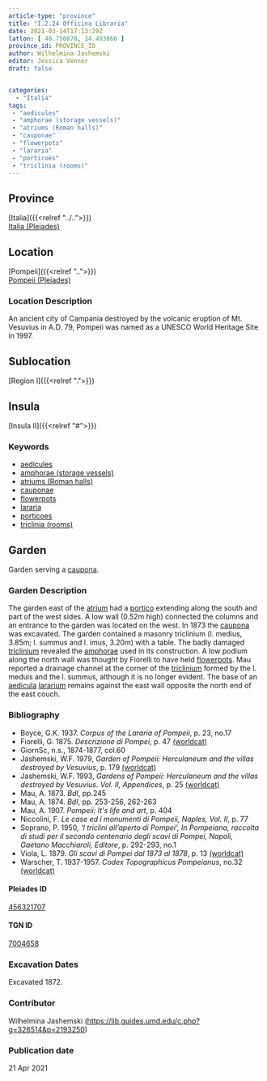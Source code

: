 ```yaml
---
article-type: "province"
title: "I.2.24 Officina Libraria"
date: 2021-03-14T17:13:29Z
latlon: [ 40.750870, 14.493866 ]
province_id: PROVINCE_ID
author: Wilhelmina Jashemski
editor: Jessica Venner
draft: false


categories:
  - "Italia"
tags:
 - "aedicules"
 - "amphorae (storage vessels)"
 - "atriums (Roman halls)"
 - "cauponae"
 - "flowerpots"
 - "lararia"
 - "porticoes"
 - "triclinia (rooms)"
---
```


## Province
[Italia]({{<relref "../..">}}) \
[Italia (Pleiades)](https://pleiades.stoa.org/places/1052)

## Location
[Pompeii]({{<relref "..">}}) \
[Pompeii (Pleiades)](https://pleiades.stoa.org/places/433032)


### Location Description
An ancient city of Campania destroyed by the volcanic eruption of Mt. Vesuvius in A.D. 79, Pompeii was named as a UNESCO World Heritage Site in 1997.

## Sublocation
[Region I]({{<relref ".">}})
## Insula
[Insula II]({{<relref "#">}})

### Keywords
- [aedicules](http://vocab.getty.edu/page/aat/300002574)
- [amphorae (storage vessels)](http://vocab.getty.edu/page/aat/300148696)
- [atriums (Roman halls)](http://vocab.getty.edu/page/aat/300004097)
- [cauponae](http://vocab.getty.edu/page/aat/300005208)
- [flowerpots](http://vocab.getty.edu/page/aat/300194749)
- [lararia](http://vocab.getty.edu/page/aat/300400600)
- [porticoes](http://vocab.getty.edu/page/aat/300004145)
- [triclinia (rooms)](http://vocab.getty.edu/page/aat/300004359)


## Garden
Garden serving a [caupona](http://vocab.getty.edu/page/aat/300005208).

### Garden Description
The garden east of the [atrium](http://vocab.getty.edu/page/aat/300004097) had a [portico](http://vocab.getty.edu/page/aat/300004145) extending along the south and part of the west sides. A low wall (0.52m high) connected the columns and an entrance to the garden was located on the west. In 1873 the [caupona](http://vocab.getty.edu/page/aat/300005208) was excavated. The garden contained a masonry triclinium (l. medius, 3.85m; l. summus and l. imus, 3.20m) with a table. The badly damaged [triclinium](http://vocab.getty.edu/page/aat/300004359) revealed the [amphorae](http://vocab.getty.edu/page/aat/300148696) used in its construction. A low podium along the north wall was thought by Fiorelli to have held [flowerpots](http://vocab.getty.edu/page/aat/300194749). Mau reported a drainage channel at the corner of the [triclinium](http://vocab.getty.edu/page/aat/300004359) formed by the l. meduis and the l. summus, although it is no longer evident. The base of an [aedicula](http://vocab.getty.edu/page/aat/300002574) [lararium](http://vocab.getty.edu/page/aat/300400600) remains against the east wall opposite the north end of the east couch.

### Bibliography

* Boyce, G.K. 1937. *Corpus of the Lararia of Pompeii*, p. 23, no.17  
* Fiorelli, G. 1875. *Descrizione di Pompei*, p. 47 [(worldcat)](https://www.worldcat.org/title/descrizione-di-pompei/oclc/9528380)    
* GiornSc, n.s., 1874-1877, col.60  
* Jashemski, W.F. 1979, *Garden of Pompeii: Herculaneum and the villas destroyed by Vesuvius*, p. 179   [(worldcat)](https://www.worldcat.org/title/gardens-of-pompeii-1/oclc/312003872&referer=brief_results)  
* Jashemski, W.F. 1993, *Gardens of Pompeii: Herculaneum and the villas destroyed by Vesuvius. Vol. II, Appendices*, p. 25 [(worldcat)](https://www.worldcat.org/title/gardens-of-pompeii-herculaneum-and-the-villas-destroyed-by-vesuvius-volume-2-appendices/oclc/222353569)    
* Mau, A. 1873. *BdI*, pp.245  
* Mau, A. 1874. *BdI*, pp. 253-256, 262-263  
* Mau, A. 1907. *Pompeii: It's life and art*, p. 404  
* Niccolini, F. *Le case ed i monumenti di Pompeii, Naples, Vol. II*, p. 77  
* Soprano, P. 1950, *'I triclini all’aperto di Pompei', In Pompeiana, raccolta di studi per il secondo centenario degli scavi di Pompei, Napoli, Gaetano Macchiaroli, Editore*, p. 292-293, no.1   
* Viola, L. 1879. *Gli scavi di Pompei dal 1873 al 1878*, p. 13 [(worldcat)](https://www.worldcat.org/title/scavi-di-pompei-dal-1873-al-1878/oclc/254502217&referer=brief_results)  
* Warscher, T. 1937-1957. *Codex Topographicus Pompeianus*, no.32 [(worldcat)](https://www.worldcat.org/title/codex-topographicus-pompeianus-1937-1957-and-undated/oclc/974375313&referer=brief_results)  

<!--#### Periodo ID-->

<!-- [PERIODO_ID](https://pleiades.stoa.org/places/PLEIADES_ID) -->

#### Pleiades ID
[456321707](https://pleiades.stoa.org/places/456321707)

#### TGN ID
[7004658](http://vocab.getty.edu/page/tgn/7004658)

###  Excavation Dates
Excavated 1872.

### Contributor
Wilhelmina Jashemski (https://lib.guides.umd.edu/c.php?g=326514&p=2193250)


### Publication date

21 Apr 2021
<!-- Format: dd MONTH_NAME yyyy -->

<!-- DATE -->
